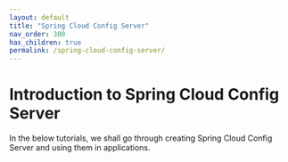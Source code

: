 ```yaml
---
layout: default
title: "Spring Cloud Config Server"
nav_order: 300
has_children: true
permalink: /spring-cloud-config-server/
---
```


# Introduction to Spring Cloud Config Server

In the below tutorials, we shall go through creating Spring Cloud Config Server and using them in applications.